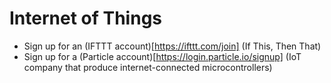 # Internet of Things

* Sign up for an (IFTTT account)[https://ifttt.com/join] (If This, Then That)
* Sign up for a (Particle account)[https://login.particle.io/signup] (IoT company that produce internet-connected microcontrollers)